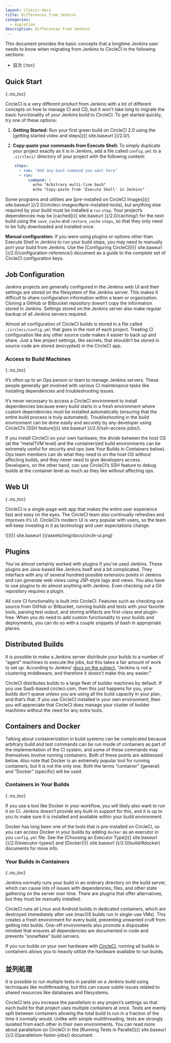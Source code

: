 ```yaml
---
layout: classic-docs
title: Differences from Jenkins
categories:
  - migration
description: Differences from Jenkins
---
```

This document provides the basic concepts that a longtime Jenkins user needs to know when migrating from Jenkins to CircleCI in the following sections:

* 目次 {:toc}

## Quick Start

{:.no_toc}

CircleCI is a very different product from Jenkins with a lot of different concepts on how to manage CI and CD, but it won’t take long to migrate the basic functionality of your Jenkins build to CircleCI. To get started quickly, try one of these options:

1. **Getting Started:** Run your first green build on CircleCI 2.0 using the [getting started video and steps]({{ site.baseurl }}/2.0/).

2. **Copy-paste your commands from Execute Shell:** To simply duplicate your project exactly as it is in Jenkins, add a file called `config.yml` to a `.circleci/` directory of your project with the following content:

```yaml
    steps:
      - run: "Add any bash command you want here"
      - run:
          command: |
            echo "Arbitrary multi-line bash"
            echo "Copy-paste from 'Execute Shell' in Jenkins"
```

Some programs and utilities are [pre-installed on CircleCI Images]({{ site.baseurl }}/2.0/circleci-images/#pre-installed-tools), but anything else required by your build must be installed a `run` `step`. Your project’s dependencies may be [cached]({{ site.baseurl }}/2.0/caching/) for the next build using the `save_cache` and `restore_cache` `steps`, so that they only need to be fully downloaded and installed once.

**Manual configuration:** If you were using plugins or options other than Execute Shell in Jenkins to run your build steps, you may need to manually port your build from Jenkins. Use the [Configuring CircleCI]({{ site.baseurl }}/2.0/configuration-reference/) document as a guide to the complete set of CircleCI configuration keys.

## Job Configuration

Jenkins projects are generally configured in the Jenkins web UI and their settings are stored on the filesystem of the Jenkins server. This makes it difficult to share configuration information within a team or organization. Cloning a GitHub or Bitbucket repository doesn’t copy the information stored in Jenkins. Settings stored on the Jenkins server also make regular backup of all Jenkins servers required.

Almost all configuration of CircleCI builds is stored in a file called `.circleci/config.yml` that goes in the root of each project. Treating CI configuration like any other source code makes it easier to back up and share. Just a few project settings, like secrets, that shouldn’t be stored in source code are stored (encrypted) in the CircleCI app.

### Access to Build Machines

{:.no_toc}

It’s often up to an Ops person or team to manage Jenkins servers. These people generally get involved with various CI maintenance tasks like installing dependencies and troubleshooting issues.

It’s never necessary to access a CircleCI environment to install dependencies because every build starts in a fresh environment where custom dependencies must be installed automatically (ensuring that the entire build process is truly automated). Troubleshooting in the build environment can be done easily and securely by any developer using CircleCI’s [SSH feature]({{ site.baseurl }}/2.0/ssh-access-jobs/).

If you install CircleCI on your own hardware, the divide between the host OS (at the “metal”/VM level) and the containerized build environments can be extremely useful for security and ops (see Your Builds in Containers below). Ops team members can do what they need to on the host OS without affecting builds, and they never need to give developers access. Developers, on the other hand, can use CircleCI’s SSH feature to debug builds at the container level as much as they like without affecting ops.

## Web UI

{:.no_toc}

CircleCI is a single-page web app that makes the entire user experience fast and easy on the eyes. The CircleCI team also continually refreshes and improves it’s UI. CircleCI’s modern UI is very popular with users, so the team will keep investing in it as technology and user expectations change.

![]({{ site.baseurl }}/assets/img/docs/circle-ui.png)

## Plugins

You’ve almost certainly worked with plugins if you’ve used Jenkins. These plugins are Java-based like Jenkins itself and a bit complicated. They interface with any of several hundred possible extension points in Jenkins and can generate web views using JSP-style tags and views. You also have to use plugins to do almost anything with Jenkins. Even checking out a Git repository requires a plugin.

All core CI functionality is built into CircleCI. Features such as checking out source from GitHub or Bitbucket, running builds and tests with your favorite tools, parsing test output, and storing artifacts are first-class and plugin-free. When you do need to add custom functionality to your builds and deployments, you can do so with a couple snippets of bash in appropriate places.

## Distributed Builds

It is possible to make a Jenkins server distribute your builds to a number of “agent” machines to execute the jobs, but this takes a fair amount of work to set up. According to Jenkins’ [docs on the subject](https://wiki.jenkins-ci.org/display/JENKINS/Distributed+builds), “Jenkins is not a clustering middleware, and therefore it doesn't make this any easier.”

CircleCI distributes builds to a large fleet of builder machines by default. If you use SaaS-based circleci.com, then this just happens for you, your builds don’t queue unless you are using all the build capacity in your plan, and that’s that. If you use CircleCI installed in your own environment, then you will appreciate that CircleCI does manage your cluster of builder machines without the need for any extra tools.

## Containers and Docker

Talking about containerization in build systems can be complicated because arbitrary build and test commands can be run inside of containers as part of the implementation of the CI system, and some of these commands may themselves involve running containers. Both of these points are addressed below. Also note that Docker is an extremely popular tool for running containers, but it is not the only one. Both the terms “container” (general) and “Docker” (specific) will be used.

### Containers in Your Builds

{:.no_toc}

If you use a tool like Docker in your workflow, you will likely also want to run it on CI. Jenkins doesn’t provide any built-in support for this, and it is up to you to make sure it is installed and available within your build environment.

Docker has long been one of the tools that is pre-installed on CircleCI, so you can access Docker in your builds by adding `docker` as an executor in you `config.yml` file. See the [Choosing an Executor Type]({{ site.baseurl }}/2.0/executor-types/) and [Docker]({{ site.baseurl }}/2.0/build/#docker) documents for more info.

### Your Builds in Containers

{:.no_toc}

Jenkins normally runs your build in an ordinary directory on the build server, which can cause lots of issues with dependencies, files, and other state gathering on the server over time. There are plugins that offer alternatives, but they must be manually installed.

CircleCI runs all Linux and Android builds in dedicated containers, which are destroyed immediately after use (macOS builds run in single-use VMs). This creates a fresh environment for every build, preventing unwanted cruft from getting into builds. One-off environments also promote a disposable mindset that ensures all dependencies are documented in code and prevents “snowflake” build servers.

If you run builds on your own hardware with [CircleCI](https://circleci.com/enterprise/), running all builds in containers allows you to heavily utilize the hardware available to run builds.

## 並列処理

It is possible to run multiple tests in parallel on a Jenkins build using techniques like multithreading, but this can cause subtle issues related to shared resources like databases and filesystems.

CircleCI lets you increase the parallelism in any project’s settings so that each build for that project uses multiple containers at once. Tests are evenly split between containers allowing the total build to run in a fraction of the time it normally would. Unlike with simple multithreading, tests are strongly isolated from each other in their own environments. You can read more about parallelism on CircleCI in the [Running Tests in Parallel]({{ site.baseurl }}/2.0/parallelism-faster-jobs/) document.